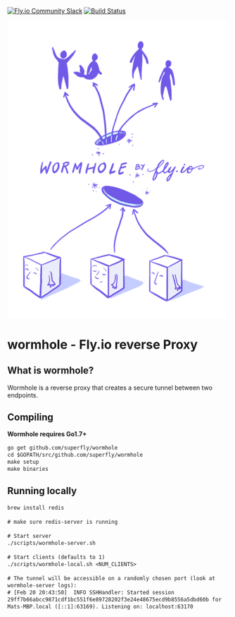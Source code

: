 [![Fly.io Community Slack](https://fly.io/slack/badge.svg)](https://fly.io/slack/)
[![Build Status](https://travis-ci.org/superfly/wormhole.svg?branch=master)](https://travis-ci.org/superfly/wormhole)

![Wormhole by Fly.io Image](wormhole.png)

# wormhole - Fly.io reverse Proxy

## What is wormhole?
Wormhole is a reverse proxy that creates a secure tunnel between two endpoints.

## Compiling
**Wormhole requires Go1.7+**

    go get github.com/superfly/wormhole
    cd $GOPATH/src/github.com/superfly/wormhole
    make setup
    make binaries

## Running locally

    brew install redis

    # make sure redis-server is running

    # Start server
    ./scripts/wormhole-server.sh

    # Start clients (defaults to 1)
    ./scripts/wormhole-local.sh <NUM_CLIENTS>

    # The tunnel will be accessible on a randomly chosen port (look at wormhole-server logs):
    # [Feb 20 20:43:50]  INFO SSHHandler: Started session 29ff7b66abcc9871cdf1bc551f6e89728202f3e24e48675ecd9b8556a5dbd60b for Mats-MBP.local ([::1]:63169). Listening on: localhost:63170
